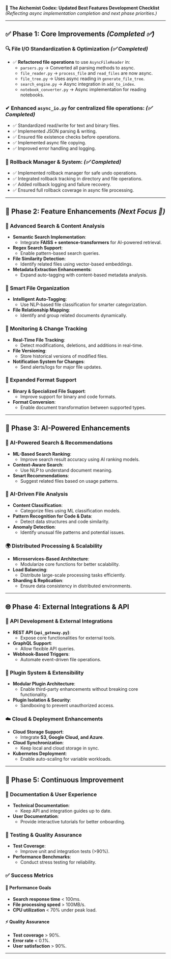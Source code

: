 📌 **The Aichemist Codex: Updated Best Features Development Checklist**
*(Reflecting async implementation completion and next phase priorities.)*

---

## ✅ Phase 1: Core Improvements *(Completed ✅)*

### 🔍 File I/O Standardization & Optimization *(✅ Completed)*
- ✅ **Refactored file operations** to use `AsyncFileReader` in:
  - `parsers.py` → Converted all parsing methods to async.
  - `file_reader.py` → `process_file` and `read_files` are now async.
  - `file_tree.py` → Uses async reading in `generate_file_tree`.
  - `search_engine.py` → Async integration in `add_to_index`.
  - `notebook_converter.py` → Async implementation for reading notebooks.

### ✔ **Enhanced `async_io.py` for centralized file operations:** *(✅ Completed)*
- ✅ Standardized read/write for text and binary files.
- ✅ Implemented JSON parsing & writing.
- ✅ Ensured file existence checks before operations.
- ✅ Implemented async file copying.
- ✅ Improved error handling and logging.

### 🔄 **Rollback Manager & System:** *(✅ Completed)*
- ✅ Implemented rollback manager for safe undo operations.
- ✅ Integrated rollback tracking in directory and file operations.
- ✅ Added rollback logging and failure recovery.
- ✅ Ensured full rollback coverage in async file processing.

---

## 🚀 Phase 2: Feature Enhancements *(Next Focus 🎯)*

### 🔎 Advanced Search & Content Analysis
- **Semantic Search Implementation**:
  - Integrate **FAISS + sentence-transformers** for AI-powered retrieval.
- **Regex Search Support**:
  - Enable pattern-based search queries.
- **File Similarity Detection**:
  - Identify related files using vector-based embeddings.
- **Metadata Extraction Enhancements**:
  - Expand auto-tagging with content-based metadata analysis.

### 📂 Smart File Organization
- **Intelligent Auto-Tagging**:
  - Use NLP-based file classification for smarter categorization.
- **File Relationship Mapping**:
  - Identify and group related documents dynamically.

### 📡 Monitoring & Change Tracking
- **Real-Time File Tracking**:
  - Detect modifications, deletions, and additions in real-time.
- **File Versioning**:
  - Store historical versions of modified files.
- **Notification System for Changes**:
  - Send alerts/logs for major file updates.

### 📑 Expanded Format Support
- **Binary & Specialized File Support**:
  - Improve support for binary and code formats.
- **Format Conversion**:
  - Enable document transformation between supported types.

---

## 🧠 Phase 3: AI-Powered Enhancements

### 🤖 AI-Powered Search & Recommendations
- **ML-Based Search Ranking**:
  - Improve search result accuracy using AI ranking models.
- **Context-Aware Search**:
  - Use NLP to understand document meaning.
- **Smart Recommendations**:
  - Suggest related files based on usage patterns.

### 🔬 AI-Driven File Analysis
- **Content Classification**:
  - Categorize files using ML classification models.
- **Pattern Recognition for Code & Data**:
  - Detect data structures and code similarity.
- **Anomaly Detection**:
  - Identify unusual file patterns and potential issues.

### 🌍 Distributed Processing & Scalability
- **Microservices-Based Architecture**:
  - Modularize core functions for better scalability.
- **Load Balancing**:
  - Distribute large-scale processing tasks efficiently.
- **Sharding & Replication**:
  - Ensure data consistency in distributed environments.

---

## 🌐 Phase 4: External Integrations & API

### 📡 API Development & External Integrations
- **REST API (`api_gateway.py`)**:
  - Expose core functionalities for external tools.
- **GraphQL Support**:
  - Allow flexible API queries.
- **Webhook-Based Triggers**:
  - Automate event-driven file operations.

### 🔌 Plugin System & Extensibility
- **Modular Plugin Architecture**:
  - Enable third-party enhancements without breaking core functionality.
- **Plugin Isolation & Security**:
  - Sandboxing to prevent unauthorized access.

### ☁️ Cloud & Deployment Enhancements
- **Cloud Storage Support**:
  - Integrate **S3, Google Cloud, and Azure**.
- **Cloud Synchronization**:
  - Keep local and cloud storage in sync.
- **Kubernetes Deployment**:
  - Enable auto-scaling for variable workloads.

---

## 📖 Phase 5: Continuous Improvement

### 📝 Documentation & User Experience
- **Technical Documentation**:
  - Keep API and integration guides up to date.
- **User Documentation**:
  - Provide interactive tutorials for better onboarding.

### 🧪 Testing & Quality Assurance
- **Test Coverage**:
  - Improve unit and integration tests (>90%).
- **Performance Benchmarks**:
  - Conduct stress testing for reliability.

### ✅ Success Metrics
#### 🚀 Performance Goals
- **Search response time** < 100ms.
- **File processing speed** > 100MB/s.
- **CPU utilization** < 70% under peak load.

#### ⚡️ Quality Assurance
- **Test coverage** > 90%.
- **Error rate** < 0.1%.
- **User satisfaction** > 90%.

---

